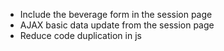 - Include the beverage form in the session page
- AJAX basic data update from the session page
- Reduce code duplication in js
